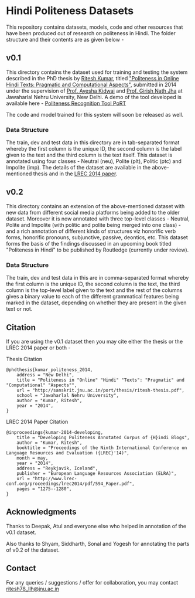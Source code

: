 # Hindi Politeness Datasets

This repository contains datasets, models, code and other resources that have been produced out of research on politeness in Hindi. The folder structure and their contents are as given below -

## v0.1

This directory contains the dataset used for training and testing the system described in the PhD thesis by [Ritesh Kumar](https://www.ctrans.in/research/clresearch), titled ["Politeness in Online Hindi Texts: Pragmatic and Computational Aspects"](http://sanskrit.jnu.ac.in/port/thesis/ritesh-thesis.pdf), submitted in 2014 under the supervision of [Prof. Ayesha Kidwai](https://www.jnu.ac.in/content/ayesha) and [Prof. Girish Nath Jha](https://www.jnu.ac.in/content/girishjha) at Jawaharlal Nehru University, New Delhi. A demo of the tool developed is available here - [Politeness Recognition Tool PoRT](http://sanskrit.jnu.ac.in/port/index.jsp)

The code and model trained for this system will soon be released as well.

### Data Structure

The train, dev and test data in this directory are in tab-separated format whereby the first column is the unique ID, the second column is the label given to the text and the third column is the text itself. This dataset is annotated using four classes - Neutral (neu), Polite (plt), Politic (ptc) and Impolite (imp). The details of the dataset are available in the above-mentioned thesis and in the [LREC 2014 paper](https://aclanthology.org/L14-1480/).


## v0.2

This directory contains an extension of the above-mentioned dataset with new data from different social media platforms being added to the older dataset. Moreover it is now annotated with three top-level classes - Neutral, Polite and Impolite (with politic and polite being merged into one class) - and a rich annotation of different kinds of structures viz honorific verb forms, honorific pronouns, subjunctive, passive, deontics, etc. This dataset forms the basis of the findings discussed in an upcoming book titled "Politeness in Hindi" to be published by Routledge (currently under review).

### Data Structure

The train, dev and test data in this are in comma-separated format whereby the first column is the unique ID, the second column is the text, the third column is the top-level label given to the text and the rest of the columns gives a binary value to each of the different grammatical features being marked in the dataset, depending on whether they are present in the given text or not.


## Citation

If you are using the v0.1 dataset then you may cite either the thesis or the LREC 2014 paper or both -

Thesis Citation

    @phdthesis{kumar_politeness_2014,
        address = "New Delhi",
        title = "Politeness in "Online" "Hindi" "Texts": "Pragmatic" and "Computational" "Aspects"",
        url = "http://sanskrit.jnu.ac.in/port/thesis/ritesh-thesis.pdf",
        school = "Jawaharlal Nehru University",
        author = "Kumar, Ritesh",
        year = "2014",
    }   

LREC 2014 Paper Citation

    @inproceedings{kumar-2014-developing,
        title = "Developing Politeness Annotated Corpus of {H}indi Blogs",
        author = "Kumar, Ritesh",
        booktitle = "Proceedings of the Ninth International Conference on Language Resources and Evaluation ({LREC}'14)",
        month = may,
        year = "2014",
        address = "Reykjavik, Iceland",
        publisher = "European Language Resources Association (ELRA)",
        url = "http://www.lrec-conf.org/proceedings/lrec2014/pdf/594_Paper.pdf",
        pages = "1275--1280",
    }

## Acknowledgments

Thanks to Deepak, Atul and everyone else who helped in annotation of the v0.1 dataset.

Also thanks to Shyam, Siddharth, Sonal and Yogesh for annotating the parts of v0.2 of the dataset.

## Contact

For any queries / suggestions / offer for collaboration, you may contact ritesh78_llh@jnu.ac.in